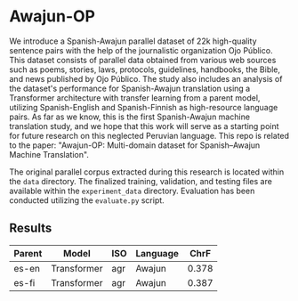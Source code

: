 # Awajun-OP
We introduce a Spanish-Awajun parallel dataset of 22k high-quality sentence pairs with the help of the journalistic organization Ojo Público. This dataset consists of parallel data obtained from various web sources such as poems, stories, laws, protocols, guidelines, handbooks, the Bible, and news published by Ojo Público. The study also includes an analysis of the dataset's performance for Spanish-Awajun translation using a Transformer architecture with transfer learning from a parent model, utilizing Spanish-English and Spanish-Finnish as high-resource language pairs. As far as we know, this is the first Spanish-Awajun machine translation study, and we hope that this work will serve as a starting point for future research on this neglected Peruvian language. This repo is related to the paper: "Awajun-OP: Multi-domain dataset for Spanish–Awajun Machine Translation".

The original parallel corpus extracted during this research is located within the `data` directory. The finalized training, validation, and testing files are available within the `experiment_data` directory. Evaluation has been conducted utilizing the `evaluate.py` script.



## Results

| Parent|  Model|ISO| Language | ChrF |
---|---|---|---|----
es-en |Transformer |agr | Awajun | 0.378
es-fi |Transformer |agr | Awajun | 0.387
